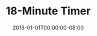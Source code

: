 ---
redirect_from:
- "/18"
date: "2018-01-01T00:00:00-08:00"
layout: timer
published: TRUE
title: "18-Minute Timer"
minutes: 18
---